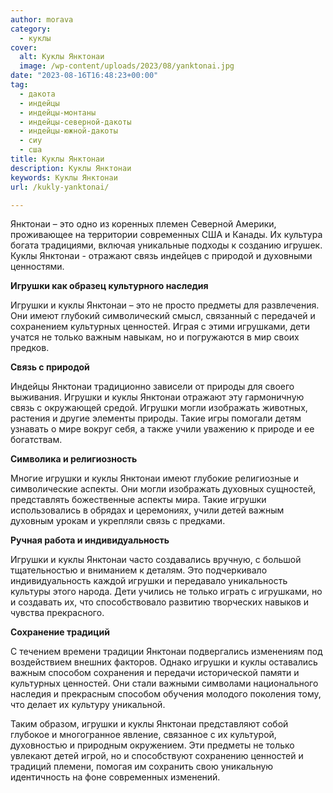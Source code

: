 ```yaml
---
author: morava
category:
  - куклы
cover:
  alt: Куклы Янктонаи
  image: /wp-content/uploads/2023/08/yanktonai.jpg
date: "2023-08-16T16:48:23+00:00"
tag:
  - дакота
  - индейцы
  - индейцы-монтаны
  - индейцы-северной-дакоты
  - индейцы-южной-дакоты
  - сиу
  - сша
title: Куклы Янктонаи
description: Куклы Янктонаи
keywords: Куклы Янктонаи
url: /kukly-yanktonai/

---
```

Янктонаи – это одно из коренных племен Северной Америки, проживающее на территории современных США и Канады. Их культура богата традициями, включая уникальные подходы к созданию игрушек. Куклы Янктонаи \- отражают связь индейцев с природой и духовными ценностями.

**Игрушки как образец культурного наследия**

Игрушки и куклы Янктонаи – это не просто предметы для развлечения. Они имеют глубокий символический смысл, связанный с передачей и сохранением культурных ценностей. Играя с этими игрушками, дети учатся не только важным навыкам, но и погружаются в мир своих предков.

**Связь с природой**

Индейцы Янктонаи традиционно зависели от природы для своего выживания. Игрушки и куклы Янктонаи отражают эту гармоничную связь с окружающей средой. Игрушки могли изображать животных, растения и другие элементы природы. Такие игры помогали детям узнавать о мире вокруг себя, а также учили уважению к природе и ее богатствам.

**Символика и религиозность**

Многие игрушки и куклы Янктонаи имеют глубокие религиозные и символические аспекты. Они могли изображать духовных сущностей, представлять божественные аспекты мира. Такие игрушки использовались в обрядах и церемониях, учили детей важным духовным урокам и укрепляли связь с предками.

**Ручная работа и индивидуальность**

Игрушки и куклы Янктонаи часто создавались вручную, с большой тщательностью и вниманием к деталям. Это подчеркивало индивидуальность каждой игрушки и передавало уникальность культуры этого народа. Дети учились не только играть с игрушками, но и создавать их, что способствовало развитию творческих навыков и чувства прекрасного.

**Сохранение традиций**

С течением времени традиции Янктонаи подвергались изменениям под воздействием внешних факторов. Однако игрушки и куклы оставались важным способом сохранения и передачи исторической памяти и культурных ценностей. Они стали важными символами национального наследия и прекрасным способом обучения молодого поколения тому, что делает их культуру уникальной.

Таким образом, игрушки и куклы Янктонаи представляют собой глубокое и многогранное явление, связанное с их культурой, духовностью и природным окружением. Эти предметы не только увлекают детей игрой, но и способствуют сохранению ценностей и традиций племени, помогая им сохранить свою уникальную идентичность на фоне современных изменений.
